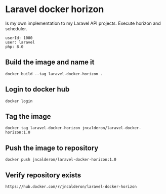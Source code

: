 # Laravel docker horizon

Is my own implementation to my Laravel API projects. Execute horizon and scheduler.

```
userId: 1000
user: laravel
php: 8.0
```

## Build the image and name it

```shell
docker build --tag laravel-docker-horizon .
```

## Login to docker hub

```shell
docker login
```

## Tag the image

```shell
docker tag laravel-docker-horizon jncalderon/laravel-docker-horizon:1.0
```

## Push the image to repository

```shell
docker push jncalderon/laravel-docker-horizon:1.0
```

## Verify repository exists

```shell
https://hub.docker.com/r/jncalderon/laravel-docker-horizon
```
